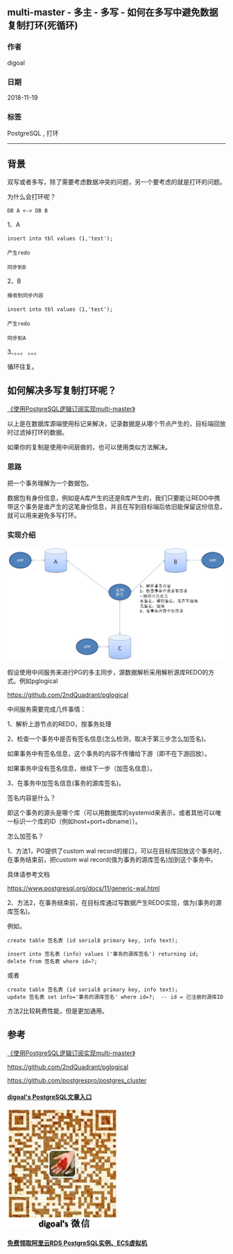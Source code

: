 ## multi-master - 多主 - 多写 - 如何在多写中避免数据复制打环(死循环)   
                                                                               
### 作者                                                                               
digoal                                                                               
                                                                               
### 日期                                                                               
2018-11-19                                                                           
                                                                               
### 标签                                                                               
PostgreSQL , 打环         
                                                                               
----                                                                               
                                                                               
## 背景     
双写或者多写，除了需要考虑数据冲突的问题，另一个要考虑的就是打环的问题。  
  
为什么会打环呢？  
  
```  
DB A <-> DB B  
```  
  
1、A  
  
```  
insert into tbl values (1,'test');  
  
产生redo  
  
同步到B  
```  
  
2、B  
  
```  
接收到同步内容  
  
insert into tbl values (1,'test');  
  
产生redo  
  
同步到A  
```  
  
3、。。。 。。。  
    
循环往复。  
  
## 如何解决多写复制打环呢？  
  
[《使用PostgreSQL逻辑订阅实现multi-master》](../201706/20170624_01.md)    
    
以上是在数据库源端使用标记来解决，记录数据是从哪个节点产生的，目标端回放时过滤掉打环的数据。  
  
如果你的复制是使用中间层做的，也可以使用类似方法解决。  
  
### 思路  
把一个事务理解为一个数据包。  
  
数据包有身份信息，例如是A库产生的还是B库产生的，我们只要能让REDO中携带这个事务是谁产生的这笔身份信息，并且在写到目标端后依旧能保留这份信息，就可以用来避免多写打环。  
  
### 实现介绍  
  
![pic](20181119_01_pic_001.jpg)  
  
假设使用中间服务来进行PG的多主同步，源数据解析采用解析源库REDO的方式。例如pglogical  
  
https://github.com/2ndQuadrant/pglogical  
  
中间服务需要完成几件事情：  
  
1、解析上游节点的REDO，按事务处理  
  
2、检查一个事务中是否有签名信息(怎么检测，取决于第三步怎么加签名)。  
  
如果事务中有签名信息，这个事务的内容不传播给下游（即不在下游回放）。  
  
如果事务中没有签名信息，继续下一步（加签名信息）。  
  
3、在事务中加签名信息(事务的源库签名)。  
  
签名内容是什么？  
  
即这个事务的源头是哪个库（可以用数据库的systemid来表示，或者其他可以唯一标识一个库的ID（例如host+port+dbname））。  
  
怎么加签名？  
  
1、方法1，PG提供了custom wal record的接口，可以在目标库回放这个事务时，在事务结束前，把custom wal record(值为事务的源库签名)加到这个事务中。    
  
具体请参考文档   
  
https://www.postgresql.org/docs/11/generic-wal.html  
  
2、方法2，在事务结束前，在目标库通过写数据产生REDO实现，值为(事务的源库签名)。  
  
例如，  
  
```  
create table 签名表 (id serial8 primary key, info text);  
```  
  
```  
insert into 签名表 (info) values ('事务的源库签名') returning id;   
delete from 签名表 where id=?;   
```  
  
或者  
  
```  
create table 签名表 (id serial8 primary key, info text);  
update 签名表 set info='事务的源库签名' where id=?;  -- id = 已注册的源库ID   
```  
  
方法2比较耗费性能，但是更加通用。     
    
## 参考
[《使用PostgreSQL逻辑订阅实现multi-master》](../201706/20170624_01.md)  
  
https://github.com/2ndQuadrant/pglogical  
  
https://github.com/postgrespro/postgres_cluster  
     
     
  
  
  
  
  
  
  
  
  
  
  
#### [digoal's PostgreSQL文章入口](https://github.com/digoal/blog/blob/master/README.md "22709685feb7cab07d30f30387f0a9ae")
  
  
![digoal's weixin](../pic/digoal_weixin.jpg "f7ad92eeba24523fd47a6e1a0e691b59")
  
  
  
  
  
  
  
  
#### [免费领取阿里云RDS PostgreSQL实例、ECS虚拟机](https://www.aliyun.com/database/postgresqlactivity "57258f76c37864c6e6d23383d05714ea")
  
